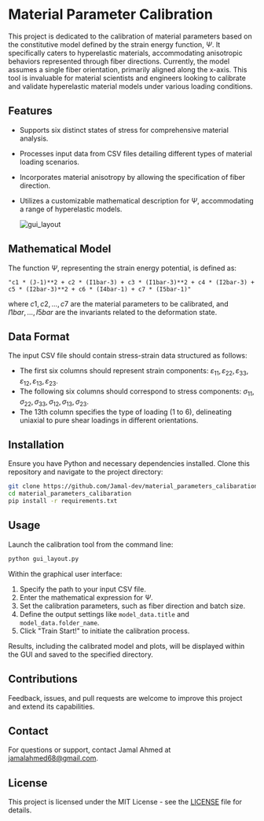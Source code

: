 # Material Parameter Calibration

This project is dedicated to the calibration of material parameters based on the constitutive model defined by the strain energy function, $\Psi$. It specifically caters to hyperelastic materials, accommodating anisotropic behaviors represented through fiber directions. Currently, the model assumes a single fiber orientation, primarily aligned along the x-axis. This tool is invaluable for material scientists and engineers looking to calibrate and validate hyperelastic material models under various loading conditions.

## Features

- Supports six distinct states of stress for comprehensive material analysis.
- Processes input data from CSV files detailing different types of material loading scenarios.
- Incorporates material anisotropy by allowing the specification of fiber direction.
- Utilizes a customizable mathematical description for $\Psi$, accommodating a range of hyperelastic models.

  ![gui_layout]([data/gui_layout.png](https://github.com/Jamal-dev/material_parameters_calibration/blob/main/data/gui_layout.png))

## Mathematical Model

The function $\Psi$, representing the strain energy potential, is defined as:
```
"c1 * (J-1)**2 + c2 * (I1bar-3) + c3 * (I1bar-3)**2 + c4 * (I2bar-3) + c5 * (I2bar-3)**2 + c6 * (I4bar-1) + c7 * (I5bar-1)"
```
where $c1, c2,..., c7$ are the material parameters to be calibrated, and $I1bar, ..., I5bar$ are the invariants related to the deformation state.

## Data Format

The input CSV file should contain stress-strain data structured as follows:
- The first six columns should represent strain components: $\varepsilon_{11}, \varepsilon_{22}, \varepsilon_{33}, \varepsilon_{12}, \varepsilon_{13}, \varepsilon_{23}$.
- The following six columns should correspond to stress components: $\sigma_{11}, \sigma_{22}, \sigma_{33}, \sigma_{12}, \sigma_{13}, \sigma_{23}$.
- The 13th column specifies the type of loading (1 to 6), delineating uniaxial to pure shear loadings in different orientations.

## Installation

Ensure you have Python and necessary dependencies installed. Clone this repository and navigate to the project directory:

```bash
git clone https://github.com/Jamal-dev/material_parameters_calibaration/
cd material_parameters_calibaration
pip install -r requirements.txt
```

## Usage

Launch the calibration tool from the command line:

```bash
python gui_layout.py
```

Within the graphical user interface:
1. Specify the path to your input CSV file.
2. Enter the mathematical expression for $\Psi$.
3. Set the calibration parameters, such as fiber direction and batch size.
4. Define the output settings like `model_data.title` and `model_data.folder_name`.
5. Click "Train Start!" to initiate the calibration process.

Results, including the calibrated model and plots, will be displayed within the GUI and saved to the specified directory.

## Contributions

Feedback, issues, and pull requests are welcome to improve this project and extend its capabilities.

## Contact

For questions or support, contact Jamal Ahmed at jamalahmed68@gmail.com.

## License

This project is licensed under the MIT License - see the [LICENSE](LICENSE) file for details.
